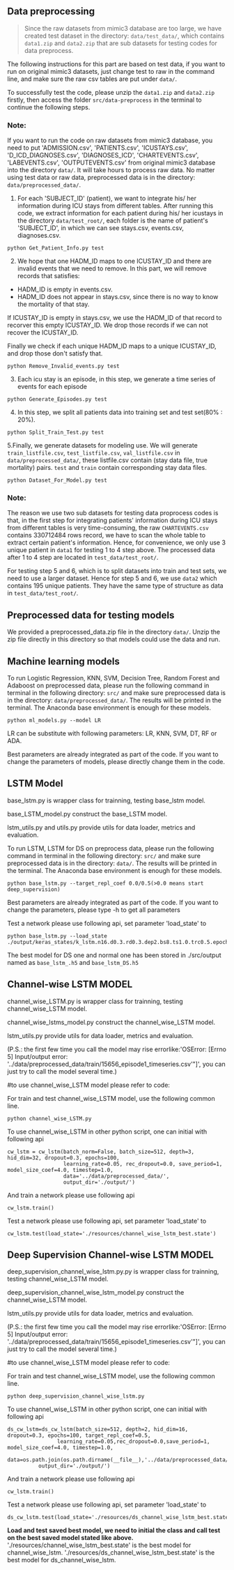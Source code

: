 ## Data preprocessing

> Since the raw datasets from mimic3 database are too large, we have created test dataset in the directory: `data/test_data/`, which contains `data1.zip` and `data2.zip` that are sub datasets for testing codes for data preprocess.

The following instructions for this part are based on test data, if you want to run on original mimic3 datasets, just change test to raw in the command line, and make sure the raw csv tables are put under `data/`.

To successfully test the code, please unzip the `data1.zip` and `data2.zip` firstly, then access the folder `src/data-preprocess` in the terminal to continue the following steps. 

### Note:
If you want to run the code on raw datasets from mimic3 database, you need to put 'ADMISSION.csv', 'PATIENTS.csv', 'ICUSTAYS.csv', 'D_ICD_DIAGNOSES.csv', 'DIAGNOSES_ICD', 'CHARTEVENTS.csv', 'LABEVENTS.csv', 'OUTPUTEVENTS.csv' from original mimic3 database into the directory `data/`. It will take hours to process raw data. No matter using test data or raw data, preprocessed data is in the directory: `data/preprocessed_data/`.

1. For each 'SUBJECT_ID' (patient), we want to integrate his/ her information during ICU stays from different tables. After running this code, we extract information for each patient during his/ her icustays in the directory `data/test_root/`, each folder is the name of patient's 'SUBJECT_ID', in which we can see stays.csv, events.csv, diagnoses.csv. 

<pre><code>python Get_Patient_Info.py test</code></pre>

2. We hope that one HADM_ID maps to one ICUSTAY_ID and there are invalid events that we need to remove. In this part, we will remove records that satisfies:

- HADM_ID is empty in events.csv.
- HADM_ID does not appear in stays.csv, since there is no way to know the mortality of that stay.

If ICUSTAY_ID is empty in stays.csv, we use the HADM_ID of that record to recorver this empty ICUSTAY_ID. We drop those records if we can not recover the ICUSTAY_ID.

Finally we check if each unique HADM_ID maps to a unique ICUSTAY_ID, and drop those don't satisfy that.

<pre><code>python Remove_Invalid_events.py test</code></pre>

3. Each icu stay is an episode, in this step, we generate a time series of events for each episode
<pre><code>python Generate_Episodes.py test</code></pre>

4. In this step, we split all patients data into training set and test set(80% : 20%).
<pre><code>python Split_Train_Test.py test</code></pre>

5.Finally, we generate datasets for modeling use. We will generate `train_listfile.csv`, `test_listfile.csv`, `val_listfile.csv` in `data/preprocessed_data/`, these listfile.csv contain (stay data file, true mortality) pairs. `test` and `train` contain corresponding stay data files.

<pre><code>python Dataset_For_Model.py test</code></pre>

### Note:
The reason we use two sub datasets for testing data proprocess codes is that, in the first step for integrating patients' information during ICU stays from different tables is very time-consuming, the raw `CHARTEVENTS.csv` contains 330712484 rows record, we have to scan the whole table to extract certain patient's information. Hence, for convenience, we only use 3 unique patient in `data1` for testing 1 to 4 step above. The processed data after 1 to 4 step are located in `test_data/test_root/`.

For testing step 5 and 6, which is to split datasets into train and test sets, we need to use a larger dataset. Hence for step 5 and 6, we use `data2` which contains 195 unique patients. They have the same type of structure as data in `test_data/test_root/`.

## Preprocessed data for testing models
We provided a preprocessed_data.zip file in the directory `data/`. Unzip the zip file directly in this directory so that models could use the data and run.

## Machine learning models
To run Logistic Regression, KNN, SVM, Decision Tree, Random Forest and Adaboost on preprocessed data, please run the following command in terminal in the following directory: `src/` and make sure preprocessed data is in the directory: `data/preprocessed_data/`. The results will be printed in the terminal. The Anaconda base environment is enough for these models.

    python ml_models.py --model LR

LR can be substitute with following parameters: LR, KNN, SVM, DT, RF or ADA.

Best parameters are already integrated as part of the code. If you want to change the parameters of models, please directly change them in the code.

## LSTM Model
base_lstm.py is wrapper class for trainning, testing base_lstm model.

base_LSTM_model.py construct the base_LSTM model.

lstm_utils.py and utils.py provide utils for data loader, metrics and evaluation.

To run LSTM, LSTM for DS on preprocess data, please run the following command in terminal in the following directory: `src/` and make sure preprocessed data is in the directory: `data/`. The results will be printed in the terminal. The Anaconda base environment is enough for these models.
 
    python base_lstm.py --target_repl_coef 0.0/0.5(>0.0 means start deep_supervision)
   
Best parameters are already integrated as part of the code. If you want to change the parameters, please type -h to get all parameters

Test a network please use following api, set parameter 'load_state' to 

	python base_lstm.py --load_state ./output/keras_states/k_lstm.n16.d0.3.rd0.3.dep2.bs8.ts1.0.trc0.5.epoch10.test0.2959162076295791.state

The best model for DS one and normal one has been stored in ./src/output named as `base_lstm_.h5` and `base_lstm_DS.h5`
## Channel-wise LSTM MODEL
channel_wise_LSTM.py is wrapper class for trainning, testing channel_wise_LSTM model.

channel_wise_lstms_model.py construct the channel_wise_LSTM model.

lstm_utils.py provide utils for data loader, metrics and evaluation.

(P.S.: the first  few time you call the model may rise errorlike:'OSError: [Errno 5] Input/output error: '../data/preprocessed_data/train/15656_episode1_timeseries.csv'"]', you can just try to call the model several time.)

#to use channel_wise_LSTM model please refer to code:

For train and test channel_wise_LSTM model, use the following common line.

    python channel_wise_LSTM.py

To use channel_wise_LSTM in other python script, one can initial with following api

    cw_lstm = cw_lstm(batch_norm=False, batch_size=512, depth=3, hid_dim=32, dropout=0.3, epochs=100,
                      learning_rate=0.05, rec_dropout=0.0, save_period=1, model_size_coef=4.0, timestep=1.0,
                      data='../data/preprocessed_data/',
                      output_dir='./output/')
              
And train a network please use following api

    cw_lstm.train()

Test a network please use following api, set parameter 'load_state' to 
 
    cw_lstm.test(load_state='./resources/channel_wise_lstm_best.state')


## Deep Supervision Channel-wise LSTM MODEL
deep_supervision_channel_wise_lstm.py.py is wrapper class for trainning, testing channel_wise_LSTM model.

deep_supervision_channel_wise_lstm_model.py construct the channel_wise_LSTM model.

lstm_utils.py provide utils for data loader, metrics and evaluation.

(P.S.: the first  few time you call the model may rise errorlike:'OSError: [Errno 5] Input/output error: '../data/preprocessed_data/train/15656_episode1_timeseries.csv'"]', you can just try to call the model several time.)

#to use channel_wise_LSTM model please refer to code:

For train and test channel_wise_LSTM model, use the following common line.

    python deep_supervision_channel_wise_lstm.py

To use channel_wise_LSTM in other python script, one can initial with following api

    ds_cw_lstm=ds_cw_lstm(batch_size=512, depth=2, hid_dim=16, dropout=0.3, epochs=100, target_repl_coef=0.5,
                    learning_rate=0.05,rec_dropout=0.0,save_period=1, model_size_coef=4.0, timestep=1.0,
              data=os.path.join(os.path.dirname(__file__),'../data/preprocessed_data/'),
              output_dir='./output/')
              
And train a network please use following api

    cw_lstm.train()

Test a network please use following api, set parameter 'load_state' to 
 
    ds_cw_lstm.test(load_state='./resources/ds_channel_wise_lstm_best.state')
    
**Load and test saved best model, we need to initial the class and call test on the best saved model stated like above.**
'./resources/channel_wise_lstm_best.state' is the best model for channel_wise_lstm.
'./resources/ds_channel_wise_lstm_best.state' is the best model for ds_channel_wise_lstm.
    

